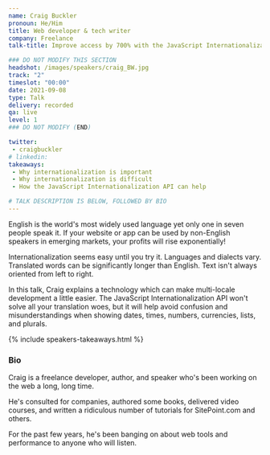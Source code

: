 ```yaml
---
name: Craig Buckler
pronoun: He/Him
title: Web developer & tech writer
company: Freelance
talk-title: Improve access by 700% with the JavaScript Internationalization API

### DO NOT MODIFY THIS SECTION
headshot: /images/speakers/craig_BW.jpg
track: "2"
timeslot: "00:00" 
date: 2021-09-08
type: Talk
delivery: recorded
qa: live
level: 1
### DO NOT MODIFY (END)

twitter:
 - craigbuckler
# linkedin: 
takeaways:
 - Why internationalization is important
 - Why internationalization is difficult
 - How the JavaScript Internationalization API can help

# TALK DESCRIPTION IS BELOW, FOLLOWED BY BIO
---
```


English is the world's most widely used language yet only one in seven people speak it. If your website or app can be used by non-English speakers in emerging markets, your profits will rise exponentially!

Internationalization seems easy until you try it. Languages and dialects vary. Translated words can be significantly longer than English. Text isn't always oriented from left to right.

In this talk, Craig explains a technology which can make multi-locale development a little easier. The JavaScript Internationalization API won't solve all your translation woes, but it will help avoid confusion and misunderstandings when showing dates, times, numbers, currencies, lists, and plurals.

{% include speakers-takeaways.html %}

<h3>Bio</h3>
<p>Craig is a freelance developer, author, and speaker who's been working on the web a long, long time.

He's consulted for companies, authored some books, delivered video courses, and written a ridiculous number of tutorials for SitePoint.com and others.

For the past few years, he's been banging on about web tools and performance to anyone who will listen.</p>